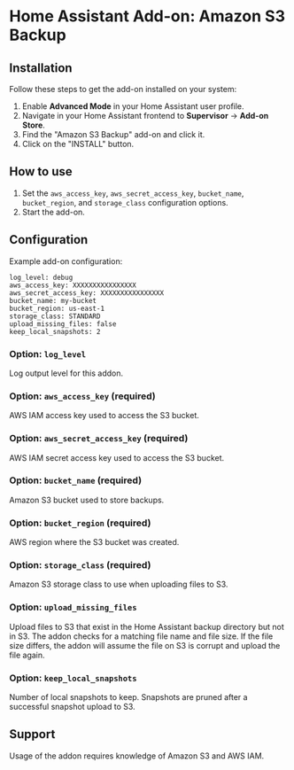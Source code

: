 # Home Assistant Add-on: Amazon S3 Backup

## Installation

Follow these steps to get the add-on installed on your system:

1. Enable **Advanced Mode** in your Home Assistant user profile.
2. Navigate in your Home Assistant frontend to **Supervisor** -> **Add-on Store**.
3. Find the "Amazon S3 Backup" add-on and click it.
4. Click on the "INSTALL" button.

## How to use

1. Set the `aws_access_key`, `aws_secret_access_key`, `bucket_name`, `bucket_region`, and `storage_class` configuration options.
2. Start the add-on.

## Configuration

Example add-on configuration:

```
log_level: debug
aws_access_key: XXXXXXXXXXXXXXXX
aws_secret_access_key: XXXXXXXXXXXXXXXX
bucket_name: my-bucket
bucket_region: us-east-1
storage_class: STANDARD
upload_missing_files: false
keep_local_snapshots: 2
```

### Option: `log_level`
Log output level for this addon.

### Option: `aws_access_key` (required)
AWS IAM access key used to access the S3 bucket.

### Option: `aws_secret_access_key` (required)
AWS IAM secret access key used to access the S3 bucket.

### Option: `bucket_name` (required)
Amazon S3 bucket used to store backups.

### Option: `bucket_region` (required)
AWS region where the S3 bucket was created.

### Option: `storage_class` (required)
Amazon S3 storage class to use when uploading files to S3.

### Option: `upload_missing_files`
Upload files to S3 that exist in the Home Assistant backup directory but not in S3. The addon checks for a matching file name and file size. If the file size differs, the addon will assume the file on S3 is corrupt and upload the file again.

### Option: `keep_local_snapshots`
Number of local snapshots to keep. Snapshots are pruned after a successful snapshot upload to S3.

## Support

Usage of the addon requires knowledge of Amazon S3 and AWS IAM.